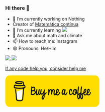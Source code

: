 ### Hi there 👋

- 🔭 I’m currently working on Nothing
- Creator of [Matemática contínua](https://www.youtube.com/channel/UCEtKVKaMjeMUe-2APjCNQ1Q)
- 🌱 I’m currently learning <img loading="lazy" height="60em" src="https://julialang.org/assets/infra/logo.svg"/>
- 💬 Ask me about math and climate
- 📫 How to reach me: Instagram
- 😄 Pronouns: He/Him


<div>
<a href="https://github.com/thigs0">
<img loading="lazy" height="150em" src="https://github-readme-stats.vercel.app/api/top-langs/?username=thigs0&layout=compact&langs_count=7&theme=dracula"/>
<img loading="lazy" height="150em" src="https://github-readme-stats.vercel.app/api?username=thigs0&show_icons=true&theme=dracula&count_private=true"/>
</div>

If any code help you, consider help me

<a href="https://www.buymeacoffee.com/tthiagosanN">
<img border="0" alt="buymeacoffee" src="bmc-button.png" width="300" height="100">
</a>
